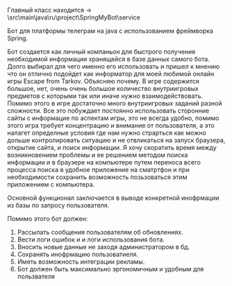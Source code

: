 Главный класс находится -> \src\main\java\ru\project\SpringMyBot\service


Бот для платформы телеграм на java с использованием фреймворка Spring.

Бот создается как личный компаньон для быстрого получения необходимой информации хранящейся в базе данных самого бота. Долго выбирал для чего именно его использовать и пришел к мнению что он отлично подойдет как информатор для моей любимой онлайн игры Escape from Tarkov.
Объясняю почему.
В игре содержится большое, нет, очень очень большое количество внутриигровых предметов с которыми так или иначе нужно взаимодействовать. Помимо этого в игре достаточно много внутриигровых заданий разной сложности.
Все это побуждает постоянно использовать сторонние сайты с информацие по аспектам игры, это не всегда удобно, помимо этого игра требует концентрацию и внимание от пользователя,
а это налагет определные условия где нам нужно страрться как можно дольше контролировать ситуацию и не отвликаться на запуск браузера, открытие сайта, и поиск информации.
Я хочу скоратить время между возникновением проблемы и ее решением методом поиска информации и в браузере на компьютере путем переноса всего процесса поиска 
в удобное приложение на сматртфон и при необходимости сохранить возможность позьзоваться этим приложением с компьютера.

Основной функционал заключается в выводе конкретной инофрмации из базы по запросу пользователя. 

Помимо этого бот должен:
1)  Рассылать сообщения пользователям об обновлениях.
2)  Вести логи ошибок и и логи использования бота.
3)  Вносить новые данные не заходя администратором в бд.
4)  Сохранять инофрмацию пользоватиеля.
5)  Иметь возможность интеграции рекламы.
6)  Бот должен быть максимально эргономичным и удобным для пользвателя 
